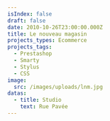 ```yaml
---
isIndex: false
draft: false
date: 2010-10-26T23:00:00.000Z
title: Le nouveau magasin
projects_types: Ecommerce
projects_tags:
  - Prestashop
  - Smarty
  - Stylus
  - CSS
image:
  src: /images/uploads/lnm.jpg
datas:
  - title: Studio
    text: Rue Pavée
---
```

